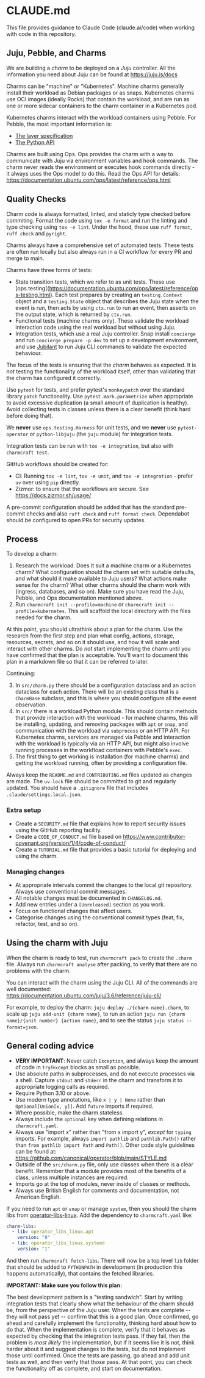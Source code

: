 # CLAUDE.md

This file provides guidance to Claude Code (claude.ai/code) when working with code in this repository.

## Juju, Pebble, and Charms

We are building a *charm* to be deployed on a *Juju* controller. All the information you need about Juju can be found at https://juju.is/docs

Charms can be "machine" or "Kubernetes". Machine charms generally install their workload as Debian packages or as snaps. Kubernetes charms use OCI images (ideally Rocks) that contain the workload, and are run as one or more sidecar containers to the charm container in a Kubernetes pod.

Kubernetes charms interact with the workload containers using Pebble. For Pebble, the most important information is:

* [The layer specification](https://documentation.ubuntu.com/pebble/reference/layer-specification/)
* [The Python API](https://documentation.ubuntu.com/ops/latest/reference/pebble.html#ops-pebble)

Charms are built using Ops. Ops provides the charm with a way to communicate with Juju via environment variables and hook commands. The charm never reads the environment or executes hook commands directly - it always uses the Ops model to do this. Read the Ops API for details: https://documentation.ubuntu.com/ops/latest/reference/ops.html

## Quality Checks

Charm code is always formatted, linted, and staticly type checked before commiting. Format the code using `tox -e format` and run the linting and type checking using `tox -e lint`. Under the hood, these use `ruff format`, `ruff check` and `pyright`.

Charms always have a comprehensive set of automated tests. These tests are often run locally but also always run in a CI workflow for every PR and merge to main.

Charms have three forms of tests:

* State transition tests, which we refer to as unit tests. These use [ops.testing[(https://documentation.ubuntu.com/ops/latest/reference/ops-testing.html). Each test prepares by creating an `testing.Context` object and a `testing.State` object that describes the Juju state when the event is run, then acts by using `ctx.run` to run an event, then asserts on the output state, which is returned by `ctx.run`.
* Functional tests (machine charms only). These validate the workload interaction code using the real workload but without using Juju.
* Integration tests, which use a real Juju controller. Snap install `concierge` and run `concierge prepare -p dev` to set up a development environment, and use [Jubilant](https://documentation.ubuntu.com/jubilant/reference/jubilant/) to run Juju CLI commands to validate the expected behaviour.

The focus of the tests is ensuring that the *charm* behaves as expected. It is *not* testing the functionality of the workload itself, other than validating that the charm has configured it correctly.

Use `pytest` for tests, and prefer pytest's `monkeypatch` over the standard library `patch` functionality. Use `pytest.mark.parametrize` when appropriate to avoid excessive duplication (a small amount of duplication is healthy). Avoid collecting tests in classes unless there is a clear benefit (think hard before doing that).

We **never** use `ops.testing.Harness` for unit tests, and we **never** use `pytest-operator` or `python-libjuju` (the `juju` module) for integration tests.

Integration tests can be run with `tox -e integration`, but also with `charmcraft test`.

GitHub workflows should be created for:

* CI: Running `tox -e lint`, `tox -e unit`, and `tox -e integration` - prefer `uv` over using `pip` directly.
* Zizmor: to ensure that the workflows are secure. See https://docs.zizmor.sh/usage/

A pre-commit configuration should be added that has the standard pre-commit checks and also `ruff check` and `ruff format check`. Dependabot should be configured to open PRs for security updates.

## Process

To develop a charm:

1. Research the workload. Does it suit a machine charm or a Kubernetes charm? What configuration should the charm set with suitable defaults, and what should it make available to Juju users? What actions make sense for the charm? What other charms should the charm work with (ingress, databases, and so on). Make sure you have read the Juju, Pebble, and Ops documentation mentioned above.
2. Run `charmcraft init --profile=machine` or `charmcraft init --profile=kubernetes`. This will scaffold the local directory with the files needed for the charm.

At this point, you should ultrathink about a plan for the charm. Use the research from the first step and plan what config, actions, storage, resources, secrets, and so on it should use, and how it will scale and interact with other charms. Do *not* start implementing the charm until you have confirmed that the plan is acceptable. You'll want to document this plan in a markdown file so that it can be referred to later.

Continuing:

3. In `src/charm.py` there should be a configuration dataclass and an action dataclass for each action. There will be an existing class that is a `CharmBase` subclass, and this is where you should configure all the event observation.
4. In `src/` there is a workload Python module. This should contain methods that provide interaction with the workload - for machine charms, this will be installing, updating, and removing packages with `apt` or `snap`, and communication with the workload via `subprocess` or an HTTP API. For Kubernetes charms, services are managed via Pebble and interaction with the workload is typically via an HTTP API, but might also involve running processes in the workfload containers with Pebble's `exec`.
5. The first thing to get working is installation (for machine charms) and getting the workload running, often by providing a configuration file.

Always keep the `README.md` and `CONTRIBUTING.md` files updated as changes are made. The `uv.lock` file should be committed to git and regularly updated. You should have a `.gitignore` file that includes `.claude/settings.local.json`.

### Extra setup

* Create a `SECURITY.md` file that explains how to report security issues using the GitHub reporting facility.
* Create a `CODE_OF_CONDUCT.md` file based on https://www.contributor-covenant.org/version/1/4/code-of-conduct/
* Create a `TUTORIAL.md` file that provides a basic tutorial for deploying and using the charm.

### Managing changes

* At appropriate intervals commit the changes to the local git repository. Always use conventional commit messages.
* All notable changes must be documented in `CHANGELOG.md`.
* Add new entries under a `[Unreleased]` section as you work.
* Focus on functional changes that affect users.
* Categorise changes using the conventional commit types (feat, fix, refactor, test, and so on).

## Using the charm with Juju

When the charm is ready to test, run `charmcraft pack` to create the `.charm` file. Always run `charmcraft analyse` after packing, to verify that there are no problems with the charm.

You can interact with the charm using the Juju CLI. All of the commands are well documented: https://documentation.ubuntu.com/juju/3.6/reference/juju-cli/

For example, to deploy the charm: `juju deploy ./{charm-name}.charm`, to scale up `juju add-unit {charm name}`, to run an action `juju run {charm name}/{unit number} {action name}`, and to see the status `juju status --format=json`.

## General coding advice

* **VERY IMPORTANT**: Never catch `Exception`, and always keep the amount of code in `try`/`except` blocks as small as possible.
* Use absolute paths in subprocesses, and do not execute processes via a shell. Capture `stdout` and `stderr` in the charm and transform it to appropriate logging calls as required.
* Require Python 3.10 or above.
* Use modern type annotations, like `x | y | None` rather than `Optional[Union[x, y]]`. Add `future` imports if required.
* Where possible, make the charm stateless.
* Always include the ``optional`` key when defining relations in `charmcraft.yaml`.
* Always use "import x" rather than "from x import y", *except* for `typing` imports. For example, always `import pathlib` and `pathlib.Path()` rather than `from pathlib import Path` and `Path()`. Other code style guidelines can be found at: https://github.com/canonical/operator/blob/main/STYLE.md
* Outside of the `src/charm.py` file, only use classes when there is a clear benefit. Remember that a module provides most of the benefits of a class, unless multiple instances are required.
* Imports go at the top of modules, never inside of classes or methods.
* Always use British English for comments and documentation, not American English.

If you need to run `apt` or `snap` or manage `system`, then you should the charm libs from [operator-libs-linux](https://github.com/canonical/operator-libs-linux/tree/main/lib/charms/operator_libs_linux). Add the dependency to `charmcraft.yaml` like:

```yaml
charm-libs:
  - lib: operator_libs_linux.apt
    version: "0"
  - lib: operator_libs_linux.systemd
    version: "1"
```

And then run `charmcraft fetch-libs`. There will now be a top level `lib` folder that should be added to `PYTHONPATH` in development (in production this happens automatically), that contains the fetched libraries.

**IMPORTANT: Make sure you follow this plan:**

The best development pattern is a "testing sandwich". Start by writing integration tests that clearly show what the behaviour of the charm should be, from the perspective of the Juju user. When the tests are complete -- they will not pass yet -- confirm that this is a good plan. Once confirmed, go ahead and carefully implement the functionality, thinking hard about how to do that. When the implementation is complete, verify that it behaves as expected by checking that the integration tests pass. If they fail, then the problem is *most likely* the implementation, but if it seems like it is not, think harder about it and suggest changes to the tests, but do not implement those until confirmed. Once the tests are passing, go ahead and add unit tests as well, and then verify that those pass. At that point, you can check the functionality off as complete, and start on documentation.
